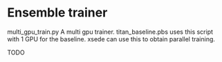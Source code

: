 # Ensemble trainer #

multi_gpu_train.py
A multi gpu trainer. titan_baseline.pbs uses this script with 1 GPU
for the baseline. xsede can use this to obtain parallel training. 

TODO
